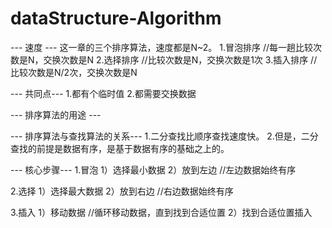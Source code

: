 # dataStructure-Algorithm

--- 速度 ---
这一章的三个排序算法，速度都是N~2。
1.冒泡排序 //每一趟比较次数是N，交换次数是N
2.选择排序 //比较次数是N，交换次数是1次
3.插入排序 //比较次数是N/2次，交换次数是N

--- 共同点---
1.都有个临时值
2.都需要交换数据

--- 排序算法的用途 ---

--- 排序算法与查找算法的关系---
1.二分查找比顺序查找速度快。
2.但是，二分查找的前提是数据有序，是基于数据有序的基础之上的。


--- 核心步骤--- 
1.冒泡
1）选择最小数据
2）放到左边 //左边数据始终有序

2.选择
1）选择最大数据
2）放到右边 //右边数据始终有序

3.插入
1）移动数据 //循环移动数据，直到找到合适位置
2）找到合适位置插入
